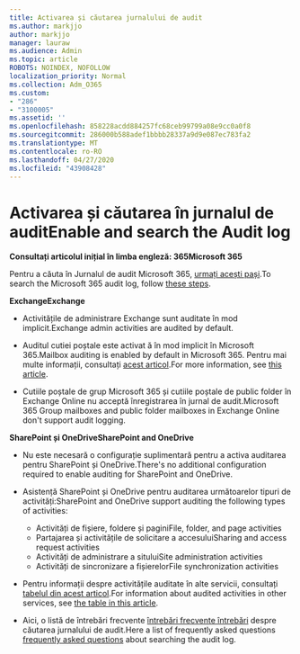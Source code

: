 ```yaml
---
title: Activarea și căutarea jurnalului de audit
ms.author: markjjo
author: markjjo
manager: lauraw
ms.audience: Admin
ms.topic: article
ROBOTS: NOINDEX, NOFOLLOW
localization_priority: Normal
ms.collection: Adm_O365
ms.custom:
- "286"
- "3100005"
ms.assetid: ''
ms.openlocfilehash: 858228acdd884257fc68ceb99799a08e9cc0a0f8
ms.sourcegitcommit: 286000b588adef1bbbb28337a9d9e087ec783fa2
ms.translationtype: MT
ms.contentlocale: ro-RO
ms.lasthandoff: 04/27/2020
ms.locfileid: "43908428"
---
```

# <a name="enable-and-search-the-audit-log"></a><span data-ttu-id="eee23-102">Activarea și căutarea în jurnalul de audit</span><span class="sxs-lookup"><span data-stu-id="eee23-102">Enable and search the Audit log</span></span>

<span data-ttu-id="eee23-103">**Consultați articolul inițial în limba engleză: 365**</span><span class="sxs-lookup"><span data-stu-id="eee23-103">**Microsoft 365**</span></span>

<span data-ttu-id="eee23-104">Pentru a căuta în Jurnalul de audit Microsoft 365, [urmați acești pași](https://docs.microsoft.com/office365/securitycompliance/search-the-audit-log-in-security-and-compliance#search-the-audit-log).</span><span class="sxs-lookup"><span data-stu-id="eee23-104">To search the Microsoft 365 audit log, follow [these steps](https://docs.microsoft.com/office365/securitycompliance/search-the-audit-log-in-security-and-compliance#search-the-audit-log).</span></span>

<span data-ttu-id="eee23-105">**Exchange**</span><span class="sxs-lookup"><span data-stu-id="eee23-105">**Exchange**</span></span>

- <span data-ttu-id="eee23-106">Activitățile de administrare Exchange sunt auditate în mod implicit.</span><span class="sxs-lookup"><span data-stu-id="eee23-106">Exchange admin activities are audited by default.</span></span>

- <span data-ttu-id="eee23-107">Auditul cutiei poștale este activat ă în mod implicit în Microsoft 365.</span><span class="sxs-lookup"><span data-stu-id="eee23-107">Mailbox auditing is enabled by default in Microsoft 365.</span></span> <span data-ttu-id="eee23-108">Pentru mai multe informații, consultați [acest articol](https://docs.microsoft.com/office365/securitycompliance/enable-mailbox-auditing).</span><span class="sxs-lookup"><span data-stu-id="eee23-108">For more information, see  [this article](https://docs.microsoft.com/office365/securitycompliance/enable-mailbox-auditing).</span></span>

- <span data-ttu-id="eee23-109">Cutiile poștale de grup Microsoft 365 și cutiile poștale de public folder în Exchange Online nu acceptă înregistrarea în jurnal de audit.</span><span class="sxs-lookup"><span data-stu-id="eee23-109">Microsoft 365 Group mailboxes and public folder mailboxes in Exchange Online don't support audit logging.</span></span>

<span data-ttu-id="eee23-110">**SharePoint și OneDrive**</span><span class="sxs-lookup"><span data-stu-id="eee23-110">**SharePoint and OneDrive**</span></span>

- <span data-ttu-id="eee23-111">Nu este necesară o configurație suplimentară pentru a activa auditarea pentru SharePoint și OneDrive.</span><span class="sxs-lookup"><span data-stu-id="eee23-111">There's no additional configuration required to enable auditing for SharePoint and OneDrive.</span></span>

- <span data-ttu-id="eee23-112">Asistență SharePoint și OneDrive pentru auditarea următoarelor tipuri de activități:</span><span class="sxs-lookup"><span data-stu-id="eee23-112">SharePoint and OneDrive support auditing the following types of activities:</span></span>

    - <span data-ttu-id="eee23-113">Activități de fișiere, foldere și pagini</span><span class="sxs-lookup"><span data-stu-id="eee23-113">File, folder, and page activities</span></span>
    - <span data-ttu-id="eee23-114">Partajarea și activitățile de solicitare a accesului</span><span class="sxs-lookup"><span data-stu-id="eee23-114">Sharing and access request activities</span></span>
    - <span data-ttu-id="eee23-115">Activități de administrare a sitului</span><span class="sxs-lookup"><span data-stu-id="eee23-115">Site administration activities</span></span>
    - <span data-ttu-id="eee23-116">Activități de sincronizare a fișierelor</span><span class="sxs-lookup"><span data-stu-id="eee23-116">File synchronization activities</span></span>

- <span data-ttu-id="eee23-117">Pentru informații despre activitățile auditate în alte servicii, consultați [tabelul din acest articol](https://docs.microsoft.com/office365/securitycompliance/search-the-audit-log-in-security-and-compliance#audited-activities).</span><span class="sxs-lookup"><span data-stu-id="eee23-117">For information about audited activities in other services, see  [the table in this article](https://docs.microsoft.com/office365/securitycompliance/search-the-audit-log-in-security-and-compliance#audited-activities).</span></span>

- <span data-ttu-id="eee23-118">Aici, o listă de întrebări frecvente [întrebări frecvente întrebări](https://docs.microsoft.com/office365/securitycompliance/search-the-audit-log-in-security-and-compliance#frequently-asked-questions) despre căutarea jurnalului de audit.</span><span class="sxs-lookup"><span data-stu-id="eee23-118">Here a list of frequently asked questions [frequently asked questions](https://docs.microsoft.com/office365/securitycompliance/search-the-audit-log-in-security-and-compliance#frequently-asked-questions) about searching the audit log.</span></span>